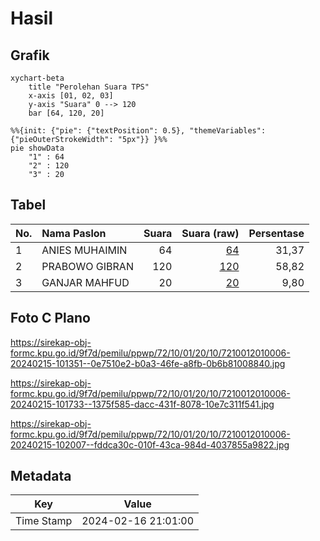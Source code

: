 # Hasil

## Grafik

```mermaid
xychart-beta
    title "Perolehan Suara TPS"
    x-axis [01, 02, 03]
    y-axis "Suara" 0 --> 120
    bar [64, 120, 20]
```

```mermaid
%%{init: {"pie": {"textPosition": 0.5}, "themeVariables": {"pieOuterStrokeWidth": "5px"}} }%%
pie showData
    "1" : 64
    "2" : 120
    "3" : 20
```

## Tabel

| No. | Nama Paslon    | Suara | Suara (raw) | Persentase |
|:--- |:-------------- | -----:| -----------:| ----------:|
| 1   | ANIES MUHAIMIN | 64    | [64][p-1]   | 31,37      |
| 2   | PRABOWO GIBRAN | 120   | [120][p-2]  | 58,82      |
| 3   | GANJAR MAHFUD  | 20    | [20][p-3]   | 9,80       |


[p-1]: https://github.com/gigit-pemilu/pemilu-2024-72-sulawesi-tengah/blob/main/pilpres/hitung-suara/sub/72-sulawesi-tengah/sub/10-sigi/sub/01-sigi-biromaru/sub/2010-lolu/sub/006-tps/sub/paslon-1.txt
[p-2]: https://github.com/gigit-pemilu/pemilu-2024-72-sulawesi-tengah/blob/main/pilpres/hitung-suara/sub/72-sulawesi-tengah/sub/10-sigi/sub/01-sigi-biromaru/sub/2010-lolu/sub/006-tps/sub/paslon-2.txt
[p-3]: https://github.com/gigit-pemilu/pemilu-2024-72-sulawesi-tengah/blob/main/pilpres/hitung-suara/sub/72-sulawesi-tengah/sub/10-sigi/sub/01-sigi-biromaru/sub/2010-lolu/sub/006-tps/sub/paslon-3.txt

## Foto C Plano

https://sirekap-obj-formc.kpu.go.id/9f7d/pemilu/ppwp/72/10/01/20/10/7210012010006-20240215-101351--0e7510e2-b0a3-46fe-a8fb-0b6b81008840.jpg

https://sirekap-obj-formc.kpu.go.id/9f7d/pemilu/ppwp/72/10/01/20/10/7210012010006-20240215-101733--1375f585-dacc-431f-8078-10e7c311f541.jpg

https://sirekap-obj-formc.kpu.go.id/9f7d/pemilu/ppwp/72/10/01/20/10/7210012010006-20240215-102007--fddca30c-010f-43ca-984d-4037855a9822.jpg


## Metadata

| Key        | Value               |
| ---------- | ------------------- |
| Time Stamp | 2024-02-16 21:01:00 |



